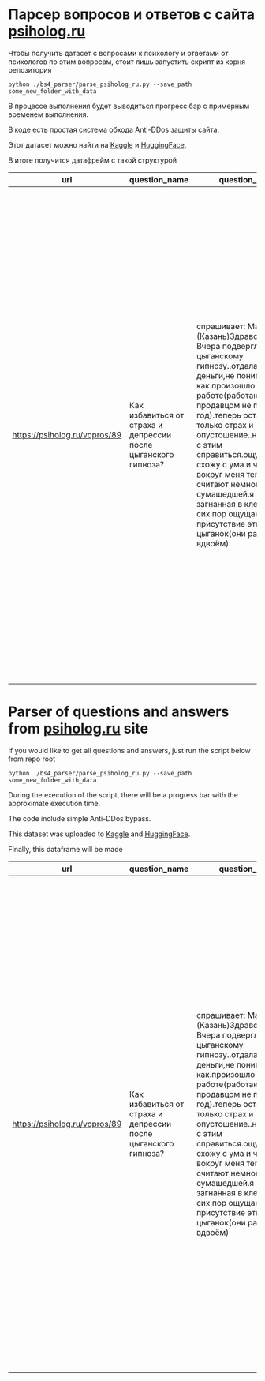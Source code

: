 # Парсер вопросов и ответов с сайта [psiholog.ru](https://www.psiholog.ru)
Чтобы получить датасет с вопросами к психологу и ответами от психологов по этим вопросам, стоит лишь запустить скрипт из корня репозитория

```
python ./bs4_parser/parse_psiholog_ru.py --save_path some_new_folder_with_data
```

В процессе выполнения будет выводиться прогресс бар с примерным временем выполнения. 

В коде есть простая система обхода Anti-DDos защиты сайта.

Этот датасет можно найти на [Kaggle](https://www.kaggle.com/rogozinushka/psychologist-answers) и [HuggingFace](https://huggingface.co/datasets/rogozinushka/psychologist_answers).

В итоге получится датафрейм с такой структурой

|url|question_name|question_body|answers|
|-|-|-|-|
|https://psiholog.ru/vopros/89|Как избавиться от страха и депрессии  после цыганского гипноза?|спрашивает: Марина (Казань)Здравствуйте!Вчера подверглась цыганскому гипнозу..отдала им деньги,не понимаю как.произошло всё на работе(работаю продавцом не первый год).теперь остался только страх и опустошение..не знаю,как с этим справиться.ощущение,что схожу с ума и что все вокруг меня теперь считают немного сумашедшей.я как загнанная в клетку и до сих пор ощущаю присутствие этих цыганок(они работали вдвоём)|['Добрый вечер, Марина!<br>Ситация, произошедшая с Вами очень не приятная. И усугубляется тем, что Вы, видимо остались еще и должны? Если состояние еще актуально, то хорошо бы пройти антикризисную психотерапию.<br>Для информации: Цыганский гипноз хорошо описан как феномен у Милтона Эриксона (эрисонианский или эриксоновский гипноз) и осуществляется в рамках НЛП. И то, что с Вами произошло - это чистого вида манипуляция. Вам хорошо бы познать методы манипуляций, чтобы впредь чувствовать их и не поддаваться.<br>С позитивной точки зрения ситуацию лучше воспринять как урок. Кстати, эту технику (не всегда в чистом виде) используют в тренингах продаж и в профессиональном плане Вам эти знания могут пригодиться в будущем.']"|


# Parser of questions and answers from [psiholog.ru](https://www.psiholog.ru) site

If you would like to get all questions and answers, just run the script below from repo root

```
python ./bs4_parser/parse_psiholog_ru.py --save_path some_new_folder_with_data
```

During the execution of the script, there will be a progress bar with the approximate execution time.

The code include simple Anti-DDos bypass.

This dataset was uploaded to [Kaggle](https://www.kaggle.com/rogozinushka/psychologist-answers) and [HuggingFace](https://huggingface.co/datasets/rogozinushka/psychologist_answers).

Finally, this dataframe will be made

|url|question_name|question_body|answers|
|-|-|-|-|
|https://psiholog.ru/vopros/89|Как избавиться от страха и депрессии  после цыганского гипноза?|спрашивает: Марина (Казань)Здравствуйте!Вчера подверглась цыганскому гипнозу..отдала им деньги,не понимаю как.произошло всё на работе(работаю продавцом не первый год).теперь остался только страх и опустошение..не знаю,как с этим справиться.ощущение,что схожу с ума и что все вокруг меня теперь считают немного сумашедшей.я как загнанная в клетку и до сих пор ощущаю присутствие этих цыганок(они работали вдвоём)|['Добрый вечер, Марина!<br>Ситация, произошедшая с Вами очень не приятная. И усугубляется тем, что Вы, видимо остались еще и должны? Если состояние еще актуально, то хорошо бы пройти антикризисную психотерапию.<br>Для информации: Цыганский гипноз хорошо описан как феномен у Милтона Эриксона (эрисонианский или эриксоновский гипноз) и осуществляется в рамках НЛП. И то, что с Вами произошло - это чистого вида манипуляция. Вам хорошо бы познать методы манипуляций, чтобы впредь чувствовать их и не поддаваться.<br>С позитивной точки зрения ситуацию лучше воспринять как урок. Кстати, эту технику (не всегда в чистом виде) используют в тренингах продаж и в профессиональном плане Вам эти знания могут пригодиться в будущем.']"|